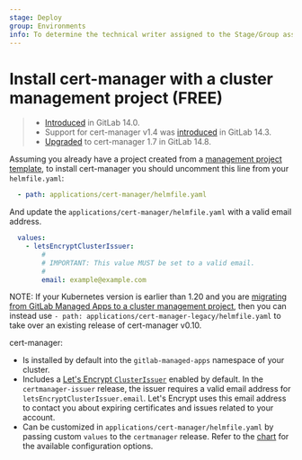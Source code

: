 ```yaml
---
stage: Deploy
group: Environments
info: To determine the technical writer assigned to the Stage/Group associated with this page, see https://about.gitlab.com/handbook/product/ux/technical-writing/#assignments
---
```


# Install cert-manager with a cluster management project **(FREE)**

> - [Introduced](https://gitlab.com/gitlab-org/project-templates/cluster-management/-/merge_requests/5) in GitLab 14.0.
> - Support for cert-manager v1.4 was [introduced](https://gitlab.com/gitlab-org/project-templates/cluster-management/-/merge_requests/69405) in GitLab 14.3.
> - [Upgraded](https://gitlab.com/gitlab-org/project-templates/cluster-management/-/merge_requests/23) to cert-manager 1.7 in GitLab 14.8.

Assuming you already have a project created from a
[management project template](../../../../../user/clusters/management_project_template.md), to install cert-manager you should
uncomment this line from your `helmfile.yaml`:

```yaml
  - path: applications/cert-manager/helmfile.yaml
```

And update the `applications/cert-manager/helmfile.yaml` with a valid email address.

```yaml
  values:
    - letsEncryptClusterIssuer:
        #
        # IMPORTANT: This value MUST be set to a valid email.
        #
        email: example@example.com
```

NOTE:
If your Kubernetes version is earlier than 1.20 and you are
[migrating from GitLab Managed Apps to a cluster management project](../../../../clusters/migrating_from_gma_to_project_template.md),
then you can instead use `- path: applications/cert-manager-legacy/helmfile.yaml` to
take over an existing release of cert-manager v0.10.

cert-manager:

- Is installed by default into the `gitlab-managed-apps` namespace of your cluster.
- Includes a
  [Let's Encrypt `ClusterIssuer`](https://cert-manager.io/docs/configuration/acme/) enabled by
  default. In the `certmanager-issuer` release, the issuer requires a valid email address
  for `letsEncryptClusterIssuer.email`. Let's Encrypt uses this email address to
  contact you about expiring certificates and issues related to your account.
- Can be customized in `applications/cert-manager/helmfile.yaml` by passing custom
  `values` to the `certmanager` release. Refer to the
  [chart](https://github.com/jetstack/cert-manager) for the available
  configuration options.
